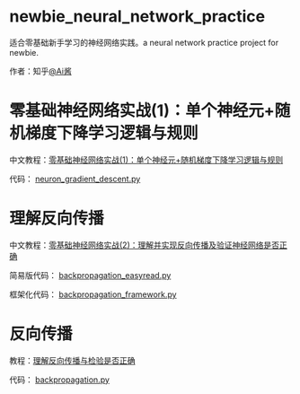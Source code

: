 # newbie_neural_network_practice
适合零基础新手学习的神经网络实践。a neural network practice project for newbie.

作者：知乎[@Ai酱](https://www.zhihu.com/people/yuanmuou/activities)

# 零基础神经网络实战(1)：单个神经元+随机梯度下降学习逻辑与规则

中文教程：[零基础神经网络实战(1)：单个神经元+随机梯度下降学习逻辑与规则](https://zhuanlan.zhihu.com/p/59678480)

代码： [neuron_gradient_descent.py](neuron_gradient_descent.py) 

# 理解反向传播

中文教程：[零基础神经网络实战(2)：理解并实现反向传播及验证神经网络是否正确](https://zhuanlan.zhihu.com/p/60539567)

简易版代码： [backpropagation_easyread.py](backpropagation\backpropagation_easyread.py) 

框架化代码： [backpropagation_framework.py](backpropagation\backpropagation_framework.py) 

# 反向传播

教程：[理解反向传播与检验是否正确](https://zhuanlan.zhihu.com/p/60539567)

代码： [backpropagation.py](https://github.com/varyshare/newbie_neural_network_practice/blob/master/backpropagation.py)

